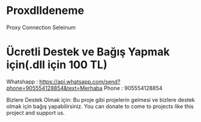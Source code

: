 # Proxdlldeneme
Proxy Connection Seleinum
   # Ücretli Destek ve Bağış Yapmak için(.dll için 100 TL)
Whatshapp : https://api.whatsapp.com/send?phone=905554128854&text=Merhaba
Phone : 905554128854

Bizlere Destek Olmak için: 
        Bu proje gibi projelerin gelmesi ve bizlere destek olmak için bağış yapabilirsiniz. 
                 You can donate to come to projects like this project and support us.

